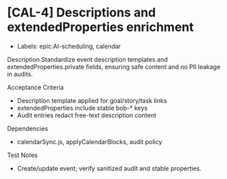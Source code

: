 # [CAL-4] Descriptions and extendedProperties enrichment

- Labels: epic:AI-scheduling, calendar

Description
Standardize event description templates and extendedProperties.private fields, ensuring safe content and no PII leakage in audits.

Acceptance Criteria
- Description template applied for goal/story/task links
- extendedProperties include stable bob-* keys
- Audit entries redact free-text description content

Dependencies
- calendarSync.js, applyCalendarBlocks, audit policy

Test Notes
- Create/update event; verify sanitized audit and stable properties.
